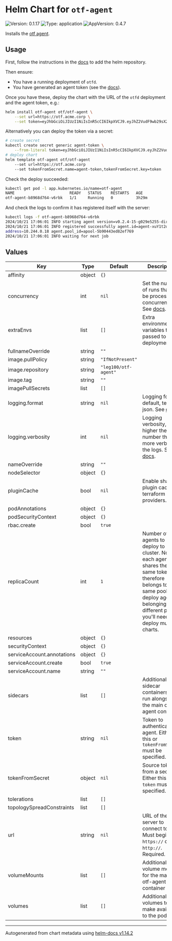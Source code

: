 # Helm Chart for `otf-agent`

![Version: 0.1.17](https://img.shields.io/badge/Version-0.1.17-informational?style=flat-square) ![Type: application](https://img.shields.io/badge/Type-application-informational?style=flat-square) ![AppVersion: 0.4.7](https://img.shields.io/badge/AppVersion-0.4.7-informational?style=flat-square)

Installs the [otf agent](https://docs.otf.ninja/runners/).

## Usage

First, follow the instructions in the [docs](https://docs.otf.ninja/install/#install-from-source) to add the helm repository.

Then ensure:

* You have a running deployment of `otfd`.
* You have generated an agent token (see the [docs](https://docs.otf.ninja/runners/)).

Once you have these, deploy the chart with the URL of the `otfd` deployment and the agent token, e.g.:

```bash
helm install otf-agent otf/otf-agent \
    --set url=https://otf.acme.corp \
    --set token=eyJhbGciOiJIUzI1NiIsInR5cCI6IkpXVCJ9.eyJhZ2VudF9wb29sX2lkIjoiYXBvb2wtNWI5MDQ0M2VkODJlZjc2OSIsImlhdCI6MTcyOTUzMDMwMywia2luZCI6ImFnZW50X3Rva2VuIiwic3ViIjoiYXQtWDZLdjVuQVE4Y1NQQ3lvZCJ9._wziD3FlGC2xdF4Ss_sf-igcagrgrhUmM5AFJGrwQso
```

Alternatively you can deploy the token via a secret:

```bash
# create secret
kubectl create secret generic agent-token \
    --from-literal token=eyJhbGciOiJIUzI1NiIsInR5cCI6IkpXVCJ9.eyJhZ2VudF9wb29sX2lkIjoiYXBvb2wtNWI5MDQ0M2VkODJlZjc2OSIsImlhdCI6MTcyOTUzMDMwMywia2luZCI6ImFnZW50X3Rva2VuIiwic3ViIjoiYXQtWDZLdjVuQVE4Y1NQQ3lvZCJ9._wziD3FlGC2xdF4Ss_sf-igcagrgrhUmM5AFJGrwQso
# deploy chart
helm template otf-agent otf/otf-agent
    --set url=https://otf.acme.corp
    --set tokenFromSecret.name=agent-token,tokenFromSecret.key=token
```

Check the deploy succeeded:

```bash
kubectl get pod -l app.kubernetes.io/name=otf-agent
NAME                        READY   STATUS    RESTARTS   AGE
otf-agent-b8968d764-v6rbk   1/1     Running   0          3h29m
```

And check the logs to confirm it has registered itself with the server:

```bash
kubectl logs -f otf-agent-b8968d764-v6rbk
2024/10/21 17:06:01 INFO starting agent version=v0.2.4-15-g029e5255-dirty
2024/10/21 17:06:01 INFO registered successfully agent.id=agent-xuY1t2oeMMTjyaWz agent.server=false agent.status=idle agent.ip_
address=10.244.0.18 agent.pool_id=apool-5b90443ed82ef769
2024/10/21 17:06:01 INFO waiting for next job
```

## Values

| Key | Type | Default | Description |
|-----|------|---------|-------------|
| affinity | object | `{}` |  |
| concurrency | int | `nil` | Set the number of runs that can be processed concurrently. See [docs](https://docs.otf.ninja/config/flags/#-concurrency). |
| extraEnvs | list | `[]` | Extra environment variables to be passed to the deployment. |
| fullnameOverride | string | `""` |  |
| image.pullPolicy | string | `"IfNotPresent"` |  |
| image.repository | string | `"leg100/otf-agent"` |  |
| image.tag | string | `""` |  |
| imagePullSecrets | list | `[]` |  |
| logging.format | string | `nil` | Logging format: default, text, or json. See [docs](https://docs.otf.ninja/config/flags/#-log-format) |
| logging.verbosity | int | `nil` | Logging verbosity, the higher the number the more verbose the logs. See [docs](https://docs.otf.ninja/config/flags/#-v). |
| nameOverride | string | `""` |  |
| nodeSelector | object | `{}` |  |
| pluginCache | bool | `nil` | Enable shared plugin cache for terraform providers. |
| podAnnotations | object | `{}` |  |
| podSecurityContext | object | `{}` |  |
| rbac.create | bool | `true` |  |
| replicaCount | int | `1` | Number of agents to deploy to cluster. Note: each agent shares the same token and therefore belongs to the same pool. To deploy agents belonging to different pools you'll need to deploy multiple charts. |
| resources | object | `{}` |  |
| securityContext | object | `{}` |  |
| serviceAccount.annotations | object | `{}` |  |
| serviceAccount.create | bool | `true` |  |
| serviceAccount.name | string | `""` |  |
| sidecars | list | `[]` | Additional sidecar containers to run alongside the main otf-agent container |
| token | string | `nil` | Token to authenticate the agent. Either this or `tokenFromSecret` must be specified. |
| tokenFromSecret | object | `nil` | Source token from a secret. Either this or `token` must be specified. |
| tolerations | list | `[]` |  |
| topologySpreadConstraints | list | `[]` |  |
| url | string | `nil` | URL of the OTF server to connect to. Must begin with `https://` or `http://`. Required. |
| volumeMounts | list | `[]` | Additional volume mounts for the main otf-agent container |
| volumes | list | `[]` | Additional volumes to make available to the pod |

----------------------------------------------
Autogenerated from chart metadata using [helm-docs v1.14.2](https://github.com/norwoodj/helm-docs/releases/v1.14.2)
